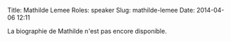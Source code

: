 Title: Mathilde Lemee
Roles: speaker
Slug: mathilde-lemee
Date: 2014-04-06 12:11



La biographie de Mathilde n'est pas encore disponible.

